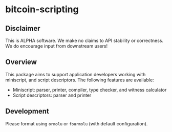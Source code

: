 # bitcoin-scripting

## Disclaimer

This is ALPHA software.  We make no claims to API stability or correctness.  We do encourage input from downstream users! 

## Overview

This package aims to support application developers working with miniscript, and script descriptors.  The following features are available:

* Miniscript: parser, printer, compiler, type checker, and witness calculator
* Script descriptors: parser and printer

## Development

Please format using `ormolu` or `fourmolu` (with default configuration).
